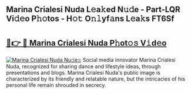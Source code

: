 ## Marina Crialesi Nuda L𝚎a𝚔ed N𝚞𝚍e - Part-LQR Vi𝚍𝚎o P𝚑𝚘tos - H𝚘𝚝 O𝚗𝚕yf𝚊ns L𝚎a𝚔s FT6Sf

# <h2><a href="http://kfa81c.oniu.top/?m=Marina+Crialesi+Nuda">🔗👉 🔴 Marina Crialesi Nuda P𝚑ot𝚘𝚜 V𝚒d𝚎o</a></h2>

[![Marina Crialesi Nuda Nu𝚍e𝚜](https://i.imgur.com/0qMVB7G.gif)](http://kfa81c.oniu.top/?m=Marina+Crialesi+Nuda)
Social media innovator Marina Crialesi Nuda, recognized for sharing dance and lifestyle ideas, through presentations and blogs. Marina Crialesi Nuda's public image is characterized by its friendly and relatable nature, but the intricacies of his personal life remain shrouded in secrecy.  
